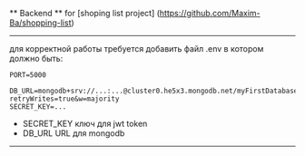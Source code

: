 ** Backend ** for [shoping list project] (https://github.com/Maxim-Ba/shopping-list)

***
для корректной работы требуется добавить файл .env в котором должно быть:
```
PORT=5000

DB_URL=mongodb+srv://...:...@cluster0.he5x3.mongodb.net/myFirstDatabase?retryWrites=true&w=majority
SECRET_KEY=...
```

- SECRET_KEY ключ для jwt token
- DB_URL URL для mongodb

***
